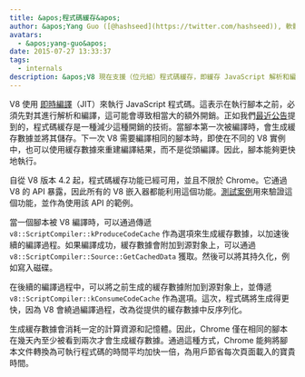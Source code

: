 ```yaml
---
title: &apos;程式碼緩存&apos;
author: &apos;Yang Guo ([@hashseed](https://twitter.com/hashseed)), 軟體工程師&apos;
avatars:
  - &apos;yang-guo&apos;
date: 2015-07-27 13:33:37
tags:
  - internals
description: &apos;V8 現在支援（位元組）程式碼緩存，即緩存 JavaScript 解析和編譯的結果。&apos;
---
```

V8 使用 [即時編譯](https://en.wikipedia.org/wiki/Just-in-time_compilation)（JIT）來執行 JavaScript 程式碼。這表示在執行腳本之前，必須先對其進行解析和編譯，這可能會導致相當大的額外開銷。正如我們[最近公告](https://blog.chromium.org/2015/03/new-javascript-techniques-for-rapid.html)提到的，程式碼緩存是一種減少這種開銷的技術。當腳本第一次被編譯時，會生成緩存數據並將其儲存。下一次 V8 需要編譯相同的腳本時，即使在不同的 V8 實例中，也可以使用緩存數據來重建編譯結果，而不是從頭編譯。因此，腳本能夠更快地執行。

<!--truncate-->
自從 V8 版本 4.2 起，程式碼緩存功能已經可用，並且不限於 Chrome。它通過 V8 的 API 暴露，因此所有的 V8 嵌入器都能利用這個功能。[測試案例](https://chromium.googlesource.com/v8/v8.git/+/4.5.56/test/cctest/test-api.cc#21090)用來驗證這個功能，並作為使用該 API 的範例。

當一個腳本被 V8 編譯時，可以通過傳遞 `v8::ScriptCompiler::kProduceCodeCache` 作為選項來生成緩存數據，以加速後續的編譯過程。如果編譯成功，緩存數據會附加到源對象上，可以通過 `v8::ScriptCompiler::Source::GetCachedData` 獲取。然後可以將其持久化，例如寫入磁碟。

在後續的編譯過程中，可以將之前生成的緩存數據附加到源對象上，並傳遞 `v8::ScriptCompiler::kConsumeCodeCache` 作為選項。這次，程式碼將生成得更快，因為 V8 會繞過編譯過程，改為從提供的緩存數據中反序列化。

生成緩存數據會消耗一定的計算資源和記憶體。因此，Chrome 僅在相同的腳本在幾天內至少被看到兩次才會生成緩存數據。通過這種方式，Chrome 能夠將腳本文件轉換為可執行程式碼的時間平均加快一倍，為用戶節省每次頁面載入的寶貴時間。
